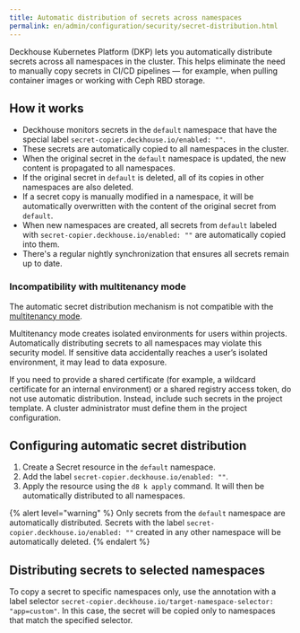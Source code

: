 ```yaml
---
title: Automatic distribution of secrets across namespaces
permalink: en/admin/configuration/security/secret-distribution.html
---
```


Deckhouse Kubernetes Platform (DKP) lets you automatically distribute secrets across all namespaces in the cluster.
This helps eliminate the need to manually copy secrets in CI/CD pipelines — for example,
when pulling container images or working with Ceph RBD storage.

## How it works

- Deckhouse monitors secrets in the `default` namespace
  that have the special label `secret-copier.deckhouse.io/enabled: ""`.
- These secrets are automatically copied to all namespaces in the cluster.
- When the original secret in the `default` namespace is updated, the new content is propagated to all namespaces.
- If the original secret in `default` is deleted, all of its copies in other namespaces are also deleted.
- If a secret copy is manually modified in a namespace,
  it will be automatically overwritten with the content of the original secret from `default`.
- When new namespaces are created,
  all secrets from `default` labeled with `secret-copier.deckhouse.io/enabled: ""` are automatically copied into them.
- There's a regular nightly synchronization that ensures all secrets remain up to date.

### Incompatibility with multitenancy mode

The automatic secret distribution mechanism is not compatible with the [multitenancy mode](../../multitenancy.html).

Multitenancy mode creates isolated environments for users within projects.
Automatically distributing secrets to all namespaces may violate this security model.
If sensitive data accidentally reaches a user’s isolated environment, it may lead to data exposure.

If you need to provide a shared certificate (for example, a wildcard certificate for an internal environment)
or a shared registry access token, do not use automatic distribution.
Instead, include such secrets in the project template.
A cluster administrator must define them in the project configuration.

## Configuring automatic secret distribution

1. Create a Secret resource in the `default` namespace.
1. Add the label `secret-copier.deckhouse.io/enabled: ""`.
1. Apply the resource using the `d8 k apply` command.
   It will then be automatically distributed to all namespaces.

{% alert level="warning" %}
Only secrets from the `default` namespace are automatically distributed.
Secrets with the label `secret-copier.deckhouse.io/enabled: ""` created in any other namespace
will be automatically deleted.
{% endalert %}

## Distributing secrets to selected namespaces

To copy a secret to specific namespaces only,
use the annotation with a label selector `secret-copier.deckhouse.io/target-namespace-selector: "app=custom"`.
In this case, the secret will be copied only to namespaces that match the specified selector.
